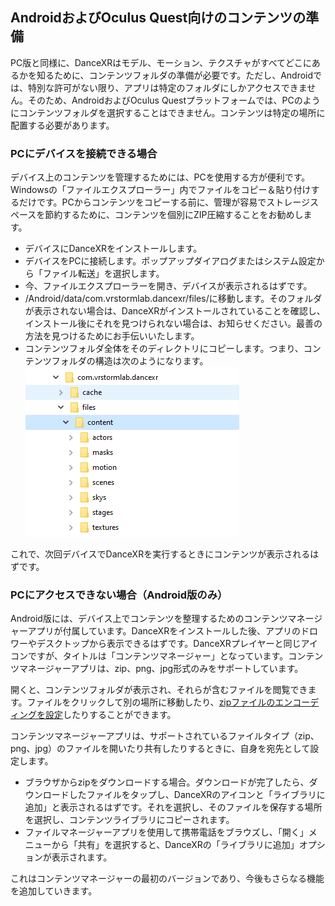 ## AndroidおよびOculus Quest向けのコンテンツの準備

PC版と同様に、DanceXRはモデル、モーション、テクスチャがすべてどこにあるかを知るために、コンテンツフォルダの準備が必要です。ただし、Androidでは、特別な許可がない限り、アプリは特定のフォルダにしかアクセスできません。そのため、AndroidおよびOculus Questプラットフォームでは、PCのようにコンテンツフォルダを選択することはできません。コンテンツは特定の場所に配置する必要があります。

### PCにデバイスを接続できる場合

デバイス上のコンテンツを管理するためには、PCを使用する方が便利です。Windowsの「ファイルエクスプローラー」内でファイルをコピー＆貼り付けするだけです。PCからコンテンツをコピーする前に、管理が容易でストレージスペースを節約するために、コンテンツを個別にZIP圧縮することをお勧めします。

* デバイスにDanceXRをインストールします。
* デバイスをPCに接続します。ポップアップダイアログまたはシステム設定から「ファイル転送」を選択します。
* 今、ファイルエクスプローラーを開き、デバイスが表示されるはずです。
* /Android/data/com.vrstormlab.dancexr/files/に移動します。そのフォルダが表示されない場合は、DanceXRがインストールされていることを確認し、インストール後にそれを見つけられない場合は、お知らせください。最善の方法を見つけるためにお手伝いいたします。
* コンテンツフォルダ全体をそのディレクトリにコピーします。つまり、コンテンツフォルダの構造は次のようになります。 ![example folder](/images/content_folder_android.png)

これで、次回デバイスでDanceXRを実行するときにコンテンツが表示されるはずです。

### PCにアクセスできない場合（Android版のみ）

Android版には、デバイス上でコンテンツを整理するためのコンテンツマネージャーアプリが付属しています。DanceXRをインストールした後、アプリのドロワーやデスクトップから表示できるはずです。DanceXRプレイヤーと同じアイコンですが、タイトルは「コンテンツマネージャー」となっています。コンテンツマネージャーアプリは、zip、png、jpg形式のみをサポートしています。

開くと、コンテンツフォルダが表示され、それらが含むファイルを閲覧できます。ファイルをクリックして別の場所に移動したり、[zipファイルのエンコーディングを設定](zip_format.md)したりすることができます。

コンテンツマネージャーアプリは、サポートされているファイルタイプ（zip、png、jpg）のファイルを開いたり共有したりするときに、自身を宛先として設定します。

* ブラウザからzipをダウンロードする場合。ダウンロードが完了したら、ダウンロードしたファイルをタップし、DanceXRのアイコンと「ライブラリに追加」と表示されるはずです。それを選択し、そのファイルを保存する場所を選択し、コンテンツライブラリにコピーされます。
* ファイルマネージャーアプリを使用して携帯電話をブラウズし、「開く」メニューから「共有」を選択すると、DanceXRの「ライブラリに追加」オプションが表示されます。

これはコンテンツマネージャーの最初のバージョンであり、今後もさらなる機能を追加していきます。